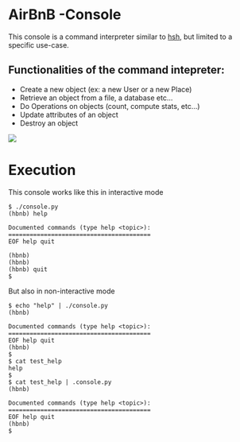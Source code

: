 # AirBnB -Console

This console is a command interpreter similar to [hsh](https://github.com/3akare/simple_shell), but limited to a specific use-case.

## Functionalities of the command intepreter:
- Create a new object (ex: a new User or a new Place)
- Retrieve an object from a file, a database etc...
- Do Operations on objects (count, compute stats, etc...)
- Update attributes of an object
- Destroy an object

<img src='https://s3.amazonaws.com/alx-intranet.hbtn.io/uploads/medias/2018/6/815046647d23428a14ca.png?X-Amz-Algorithm%3DAWS4-HMAC-SHA256%26X-Amz-Credential%3DAKIARDDGGGOUSBVO6H7D%2F20221024%2Fus-east-1%2Fs3%2Faws4_request%26X-Amz-Date%3D20221024T120517Z%26X-Amz-Expires%3D86400%26X-Amz-SignedHeaders%3Dhost%26X-Amz-Signature%3D98df33f0b6ba6bdc3d1f1c6337bb4fe156e6aa08ab297cc306a3a6c3bd7a047e'></img>

# Execution
This console works like this in interactive mode
```shell
$ ./console.py
(hbnb) help

Documented commands (type help <topic>):
========================================
EOF help quit

(hbnb) 
(hbnb) 
(hbnb) quit
$
```
But also in non-interactive mode
```shell
$ echo "help" | ./console.py
(hbnb)

Documented commands (type help <topic>):
========================================
EOF help quit
(hbnb) 
$
$ cat test_help
help
$
$ cat test_help | .console.py
(hbnb)

Documented commands (type help <topic>):
========================================
EOF help quit
(hbnb)
$
```